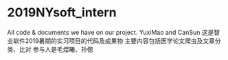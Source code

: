 # 2019NYsoft_intern
All code &amp; documents we have on our project. YuxiMao and CanSun
这是智业软件2019暑期的实习项目的代码及成果物
主要内容包括医学论文爬虫及文章分类、比对
参与人是毛煜曦、孙偲
